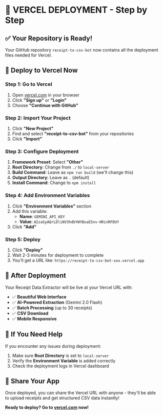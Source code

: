 # 🚀 **VERCEL DEPLOYMENT - Step by Step**

## ✅ **Your Repository is Ready!**

Your GitHub repository `receipt-to-csv-bot` now contains all the deployment files needed for Vercel.

## 🎯 **Deploy to Vercel Now**

### **Step 1: Go to Vercel**
1. Open [vercel.com](https://vercel.com) in your browser
2. Click **"Sign up"** or **"Login"**
3. Choose **"Continue with GitHub"**

### **Step 2: Import Your Project**
1. Click **"New Project"**
2. Find and select **"receipt-to-csv-bot"** from your repositories
3. Click **"Import"**

### **Step 3: Configure Deployment**
1. **Framework Preset**: Select **"Other"**
2. **Root Directory**: Change from `./` to `local-server`
3. **Build Command**: Leave as `npm run build` (we'll change this)
4. **Output Directory**: Leave as `.` (default)
5. **Install Command**: Change to `npm install`

### **Step 4: Add Environment Variables**
1. Click **"Environment Variables"** section
2. Add this variable:
   - **Name**: `GEMINI_API_KEY`
   - **Value**: `AIzaSyAQrLDliNV3hdbYWYBxaESnv-HRinRFDUY`
3. Click **"Add"**

### **Step 5: Deploy**
1. Click **"Deploy"**
2. Wait 2-3 minutes for deployment to complete
3. You'll get a URL like: `https://receipt-to-csv-bot-xxx.vercel.app`

## 🎉 **After Deployment**

Your Receipt Data Extractor will be live at your Vercel URL with:
- ✅ **Beautiful Web Interface**
- ✅ **AI-Powered Extraction** (Gemini 2.0 Flash)
- ✅ **Batch Processing** (up to 30 receipts)
- ✅ **CSV Download**
- ✅ **Mobile Responsive**

## 🔧 **If You Need Help**

If you encounter any issues during deployment:
1. Make sure **Root Directory** is set to `local-server`
2. Verify the **Environment Variable** is added correctly
3. Check the deployment logs in Vercel dashboard

## 📱 **Share Your App**

Once deployed, you can share the Vercel URL with anyone - they'll be able to upload receipts and get structured CSV data instantly!

**Ready to deploy? Go to [vercel.com](https://vercel.com) now!**
